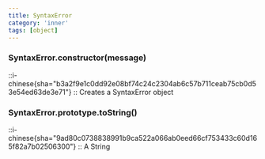 ```yaml
---
title: SyntaxError
category: 'inner'
tags: [object]
---
```


<!--constructor--> 
<!--1--> 

### SyntaxError.constructor(message)

::i-chinese{sha="b3a2f9e1c0dd92e08bf74c24c2304ab6c57b711ceab75cb0d53e54ed63de3e71"}
::
Creates a SyntaxError object

<!--1--> 

### SyntaxError.prototype.toString()

::i-chinese{sha="9ad80c0738838991b9ca522a066ab0eed66cf753433c60d165f82a7b02506300"}
::
A String
